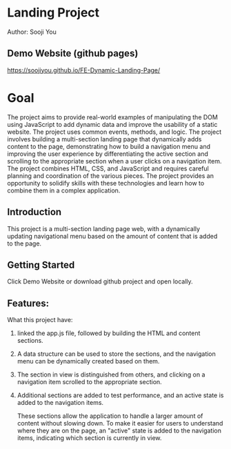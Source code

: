 # Landing Project
Author: Sooji You
## Demo Website (github pages)
https://soojiyou.github.io/FE-Dynamic-Landing-Page/

# Goal

The project aims to provide real-world examples of manipulating the DOM using JavaScript to add dynamic data and improve the usability of a static website. The project uses common events, methods, and logic. The project involves building a multi-section landing page that dynamically adds content to the page, demonstrating how to build a navigation menu and improving the user experience by differentiating the active section and scrolling to the appropriate section when a user clicks on a navigation item. The project combines HTML, CSS, and JavaScript and requires careful planning and coordination of the various pieces. The project provides an opportunity to solidify skills with these technologies and learn how to combine them in a complex application. 

## Introduction
This project is a multi-section landing page web, with a dynamically updating navigational menu based on the amount of content that is added to the page.

## Getting Started

Click Demo Website or download github project and open locally.


## Features:

What this project have:
  1. linked the app.js file, followed by building the HTML and content sections.
  2. A data structure can be used to store the sections, and the navigation menu can be dynamically created based on them. 
  3. The section in view is distinguished from others, and clicking on a navigation item scrolled to the appropriate section.
  4. Additional sections are added to test performance, and an active state is added to the navigation items.
     
     These sections allow the application to handle a larger amount of content without slowing down. To make it easier for users to understand where they are on the          page, an "active" state is added to the navigation items, indicating which section is currently in view. 
